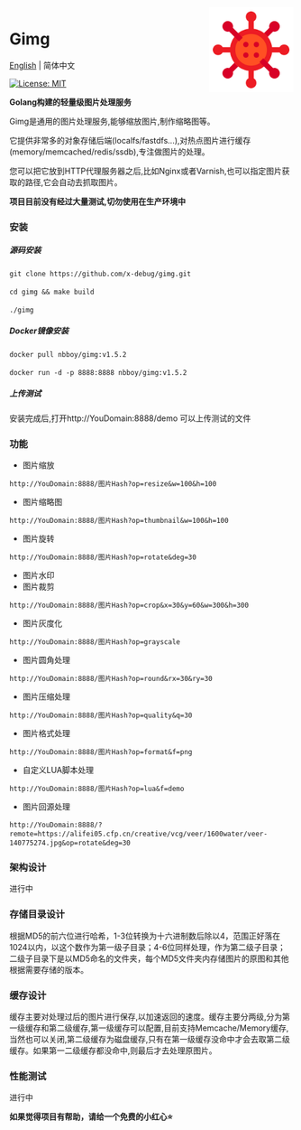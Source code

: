 <img align="right" width="150px" src="./resources/logo-192x192.png">

# Gimg
[English](README_EN.md) | 简体中文

[![License: MIT](https://img.shields.io/badge/License-MIT-yellow.svg)](https://opensource.org/licenses/MIT)

**Golang构建的轻量级图片处理服务**

Gimg是通用的图片处理服务,能够缩放图片,制作缩略图等。

它提供非常多的对象存储后端(localfs/fastdfs...),对热点图片进行缓存(memory/memcached/redis/ssdb),专注做图片的处理。

您可以把它放到HTTP代理服务器之后,比如Nginx或者Varnish,也可以指定图片获取的路径,它会自动去抓取图片。

**项目目前没有经过大量测试,切勿使用在生产环境中**

### 安装
##### 源码安装
```shell
git clone https://github.com/x-debug/gimg.git

cd gimg && make build

./gimg
```

##### Docker镜像安装
```shell
docker pull nbboy/gimg:v1.5.2

docker run -d -p 8888:8888 nbboy/gimg:v1.5.2
```

##### 上传测试
安装完成后,打开http://YouDomain:8888/demo 可以上传测试的文件

### 功能
- 图片缩放
```
http://YouDomain:8888/图片Hash?op=resize&w=100&h=100
```
- 图片缩略图
```
http://YouDomain:8888/图片Hash?op=thumbnail&w=100&h=100
```
- 图片旋转
```
http://YouDomain:8888/图片Hash?op=rotate&deg=30
```
- 图片水印
- 图片裁剪
```
http://YouDomain:8888/图片Hash?op=crop&x=30&y=60&w=300&h=300
```
- 图片灰度化
```
http://YouDomain:8888/图片Hash?op=grayscale
```
- 图片圆角处理
```
http://YouDomain:8888/图片Hash?op=round&rx=30&ry=30
```
- 图片压缩处理
```
http://YouDomain:8888/图片Hash?op=quality&q=30
```
- 图片格式处理
```
http://YouDomain:8888/图片Hash?op=format&f=png
```
- 自定义LUA脚本处理
```
http://YouDomain:8888/图片Hash?op=lua&f=demo
```
- 图片回源处理
```
http://YouDomain:8888/?remote=https://alifei05.cfp.cn/creative/vcg/veer/1600water/veer-140775274.jpg&op=rotate&deg=30
```
### 架构设计
进行中

### 存储目录设计
根据MD5的前六位进行哈希，1-3位转换为十六进制数后除以4，范围正好落在1024以内，以这个数作为第一级子目录；4-6位同样处理，作为第二级子目录；二级子目录下是以MD5命名的文件夹，每个MD5文件夹内存储图片的原图和其他根据需要存储的版本。

### 缓存设计
缓存主要对处理过后的图片进行保存,以加速返回的速度。缓存主要分两级,分为第一级缓存和第二级缓存,第一级缓存可以配置,目前支持Memcache/Memory缓存,当然也可以关闭,第二级缓存为磁盘缓存,只有在第一级缓存没命中才会去取第二级缓存。如果第一二级缓存都没命中,则最后才去处理原图片。


### 性能测试
进行中

**如果觉得项目有帮助，请给一个免费的小红心⭐**
